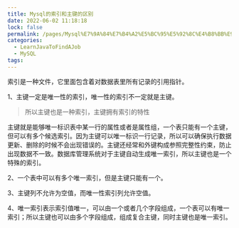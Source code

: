 ```yaml
---
title: Mysql的索引和主键的区别
date: 2022-06-02 11:18:18
lock: false
permalink: /pages/Mysql%E7%9A%84%E7%B4%A2%E5%BC%95%E5%92%8C%E4%B8%BB%E9%94%AE%E7%9A%84%E5%8C%BA%E5%88%AB
categories:
  - LearnJavaToFindAJob
  - MySQL
tags:
---
```

 索引是一种文件，它里面包含着对数据表里所有记录的引用指针。



1、主键一定是唯一性的索引，唯一性的索引不一定就是主键。

> 所以主键也是一种索引，主键拥有索引的特性

 主键就是能够唯一标识表中某一行的属性或者是属性组，一个表只能有一个主键，但可以有多个候选索引。因为主键可以唯一标识一行记录，所以可以确保执行数据更新、删除的时候不会出现错误的。主键还经常和外键构成参照完整性约束，防止出现数据不一致。数据库管理系统对于主键自动生成唯一索引，所以主键也是一个特殊的索引。

 2、一个表中可以有多个唯一索引，但是主键只能有一个。

 3、主键列不允许为空值，而唯一性索引列允许空值。

4、唯一索引表示索引值唯一，可以由一个或者几个字段组成，一个表可以有唯一索引；所以主键也可以由多个字段组成，组成复合主键，同时主键也是唯一索引。



